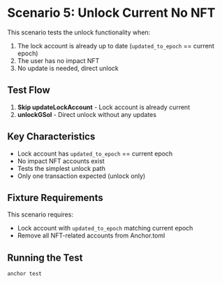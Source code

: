 # Scenario 5: Unlock Current No NFT

This scenario tests the unlock functionality when:
1. The lock account is already up to date (`updated_to_epoch` == current epoch)
2. The user has no impact NFT
3. No update is needed, direct unlock

## Test Flow

1. **Skip updateLockAccount** - Lock account is already current
2. **unlockGSol** - Direct unlock without any updates

## Key Characteristics

- Lock account has `updated_to_epoch` == current epoch
- No impact NFT accounts exist
- Tests the simplest unlock path
- Only one transaction expected (unlock only)

## Fixture Requirements

This scenario requires:
- Lock account with `updated_to_epoch` matching current epoch
- Remove all NFT-related accounts from Anchor.toml

## Running the Test

```bash
anchor test
```